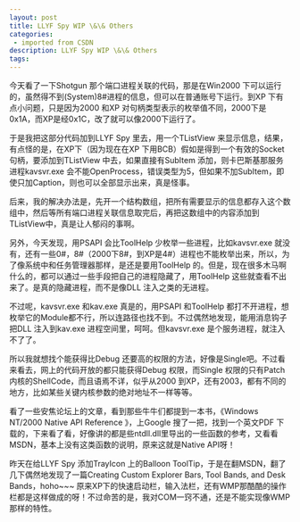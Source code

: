 ```yaml
---
layout: post
title: LLYF Spy WIP \&\& Others
categories: 
 - imported from CSDN
description: LLYF Spy WIP \&\& Others
tags: 
---
```


今天看了一下Shotgun 那个端口进程关联的代码，那是在Win2000 下可以运行的，虽然得不到(System)8\#进程的信息，但可以在普通账号下运行。到XP 下有点小问题，只是因为2000 和XP 对句柄类型表示的枚举值不同，2000下是0x1A，而XP是经0x1C，改了就可以像2000下运行了。

于是我把这部分代码加到LLYF Spy 里去，用一个TListView 来显示信息，结果，有点怪的是，在XP下（因为现在在XP 下用BCB）假如是得到一个有效的Socket 句柄，要添加到TListView 中去，如果直接有SubItem 添加，则卡巴斯基那服务进程kavsvr.exe 会不能OpenProcess，错误类型为5，但如果不加SubItem，即使只加Caption，则也可以全部显示出来，真是怪事。

后来，我的解决办法是，先开一个结构数组，把所有需要显示的信息都存入这个数组中，然后等所有端口进程关联信息取完后，再把这数组中的内容添加到TListView中，真是让人郁闷的事啊。

另外，今天发现，用PSAPI 会比ToolHelp 少枚举一些进程，比如kavsvr.exe 就没有，还有一些0\#，8\#（2000下8\#，到XP是4\#）进程也不能枚举出来，所以，为了像系统中和任务管理器那样，是还是要用ToolHelp 的。但是，现在很多木马啊什么的，都可以通过一些手段把自己的进程隐藏了，用ToolHelp 这些就查看不出来了。是真的隐藏进程，而不是像DLL 注入之类的无进程。

不过呢，kavsvr.exe 和kav.exe 真是的，用PSAPI 和ToolHelp 都打不开进程，想枚举它的Module都不行，所以连路径也找不到。不过偶然地发现，能用消息钩子把DLL 注入到kav.exe 进程空间里，呵呵。但kavsvr.exe 是个服务进程，就注入不了了。

所以我就想找个能获得比Debug 还要高的权限的方法，好像是Single吧。不过看来看去，网上的代码开放的都只能获得Debug 权限，而Single 权限的只有Patch 内核的ShellCode，而且语焉不详，似乎从2000 到XP，还有2003，都有不同的地方，比如某些关键内核参数的绝对地址不一样等等。

看了一些安焦论坛上的文章，看到那些牛牛们都提到一本书，《Windows NT/2000 Native API Reference 》，上Google 搜了一把，找到一个英文PDF 下载的，下来看了看，好像讲的都是些ntdll.dll里导出的一些函数的参考，又看看MSDN，基本上没有这类函数的说明，原来这就是Native API呀！

昨天在给LLYF Spy 添加TrayIcon 上的Balloon ToolTip，于是在翻MSDN，翻了几下偶然地发现了一篇Creating Custom Explorer Bars, Tool Bands, and Desk Bands，hoho~~~ 原来XP下的快速启动栏，输入法栏，还有WMP那酷酷的操作栏都是这样做成的呀！不过命苦的是，我对COM一窍不通，还是不能实现像WMP 那样的特性。
